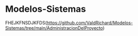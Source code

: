 # Modelos-Sistemas

FHEJKFNSDJKFDS(https://github.com/ValdRichard/Modelos-Sistemas/tree/main/AdministracionDelProyecto)
